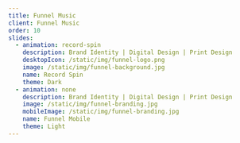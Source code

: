 ```yaml
---
title: Funnel Music
client: Funnel Music
order: 10
slides:
  - animation: record-spin
    description: Brand Identity | Digital Design | Print Design
    desktopIcon: /static/img/funnel-logo.png
    image: /static/img/funnel-background.jpg
    name: Record Spin
    theme: Dark
  - animation: none
    description: Brand Identity | Digital Design | Print Design
    image: /static/img/funnel-branding.jpg
    mobileImage: /static/img/funnel-branding.jpg
    name: Funnel Mobile
    theme: Light
---
```


